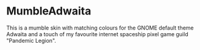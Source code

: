 # MumbleAdwaita

This is a mumble skin with matching colours for the GNOME default theme Adwaita and a touch of my favourite internet spaceship pixel game guild "Pandemic Legion".